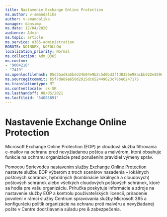 ```yaml
---
title: Nastavenie Exchange Online Protection
ms.author: v-smandalika
author: v-smandalika
manager: dansimp
ms.date: 12/04/2020
audience: Admin
ms.topic: article
ms.service: o365-administration
ROBOTS: NOINDEX, NOFOLLOW
localization_priority: Normal
ms.collection: Adm_O365
ms.custom:
- "9004218"
- "7419"
ms.openlocfilehash: 05d2bad8a5bdd34b04e9b2c5d0bd3ffd8356e98acbb622e859e2464f09e6222b
ms.sourcegitcommit: b5f7da89a650d2915dc652449623c78be6247175
ms.translationtype: MT
ms.contentlocale: sk-SK
ms.lasthandoff: 08/05/2021
ms.locfileid: "54085891"
---
```

# <a name="set-up-exchange-online-protection"></a>Nastavenie Exchange Online Protection

Microsoft Exchange Online Protection (EOP) je cloudová služba filtrovania e-mailov na ochranu pred nevyžiadanou poštou a malvérom, ktorá obsahuje funkcie na ochranu organizácie pred porušením pravidiel výmeny správ.

Pomocou Sprievodcu [nastavením služby Exchange Online Protection](https://go.microsoft.com/fwlink/?linkid=2071067) nastavte službu EOP výberom z troch scenárov nasadenia – lokálnych poštových schránok, hybridných (kombinácie lokálnych a cloudových) poštových schránok alebo všetkých cloudových poštových schránok, ktoré sa hodia pre vašu organizáciu. Príručka poskytuje informácie a zdroje na nastavenie služby EOP a kontrolu používateľských licencií, priradenie povolení v rámci služby Centrum spravovania služby Microsoft 365 a konfiguráciu politík organizácie na ochranu proti malvéru a nevyžiadanej pošte v Centre dodržiavania súladu pre & zabezpečenia.
